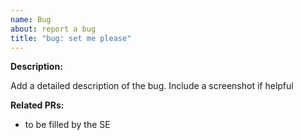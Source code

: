 ```yaml
---
name: Bug
about: report a bug
title: "bug: set me please"
---
```


**Description:**

Add a detailed description of the bug. Include a screenshot if helpful

**Related PRs:**
* to be filled by the SE

